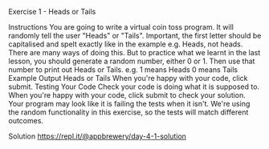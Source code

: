 Exercise 1 - Heads or Tails

Instructions
You are going to write a virtual coin toss program. It will randomly tell the user "Heads" or "Tails".
Important, the first letter should be capitalised and spelt exactly like in the example e.g. Heads, not heads.
There are many ways of doing this. But to practice what we learnt in the last lesson, you should generate a random number, either 0 or 1. Then use that number to print out Heads or Tails.
e.g. 1 means Heads 0 means Tails
Example Output
Heads
or
Tails
When you're happy with your code, click submit.
Testing Your Code
Check your code is doing what it is supposed to. When you're happy with your code, click submit to check your solution. Your program may look like it is failing the tests when it isn't. We're using the random functionality in this exercise, so the tests will match different outcomes. 

Solution
https://repl.it/@appbrewery/day-4-1-solution